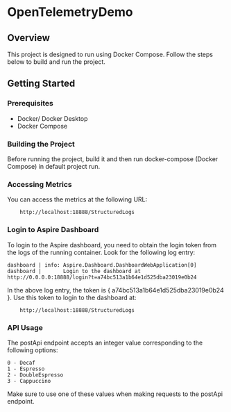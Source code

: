 # OpenTelemetryDemo

## Overview

This project is designed to run using Docker Compose. Follow the steps below to build and run the project.

## Getting Started

### Prerequisites

- Docker/ Docker Desktop
- Docker Compose

### Building the Project

Before running the project, build it and then run docker-compose (Docker Compose) in default project run.


### Accessing Metrics

You can access the metrics at the following URL:
  ```
      http://localhost:18888/StructuredLogs
  ```
### Login to Aspire Dashboard

To login to the Aspire dashboard, you need to obtain the login token from the logs of the running container. Look for the following log entry:

```
dashboard | info: Aspire.Dashboard.DashboardWebApplication[0]
dashboard |       Login to the dashboard at http://0.0.0.0:18888/login?t=a74bc513a1b64e1d525dba23019e0b24
```

In the above log entry, the token is { a74bc513a1b64e1d525dba23019e0b24 }. Use this token to login to the dashboard at:
  ```
      http://localhost:18888/StructuredLogs
  ```
### API Usage

The postApi endpoint accepts an integer value corresponding to the following options:

    0 - Decaf
    1 - Espresso
    2 - DoubleEspresso
    3 - Cappuccino

Make sure to use one of these values when making requests to the postApi endpoint.
